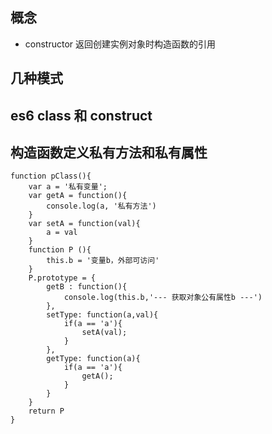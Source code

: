 ## 概念

-   constructor 返回创建实例对象时构造函数的引用

## 几种模式

## es6 class 和 construct

## 构造函数定义私有方法和私有属性

```
function pClass(){
	var a = '私有变量';
	var getA = function(){
		console.log(a, '私有方法')
	}
	var setA = function(val){
		a = val
	}
    function P (){
		this.b = '变量b，外部可访问'
    }
    P.prototype = {
        getB : function(){
            console.log(this.b,'--- 获取对象公有属性b ---')
        },
        setType: function(a,val){
            if(a == 'a'){
                setA(val);
            }
        },
        getType: function(a){
            if(a == 'a'){
                getA();
            }
        }
    }
    return P
}
```
